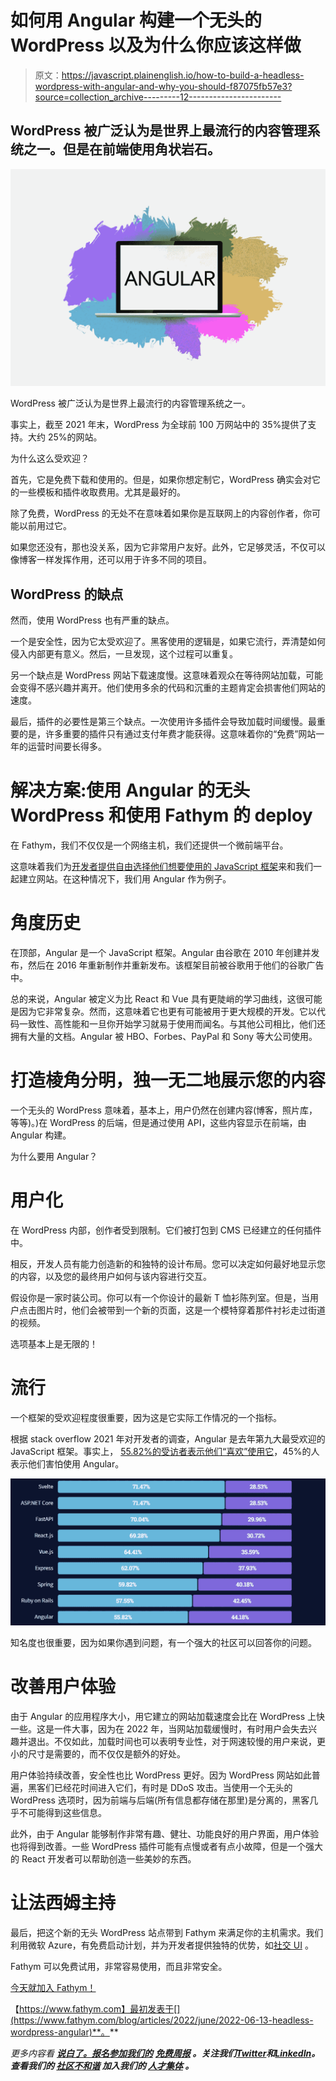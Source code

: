 # 如何用 Angular 构建一个无头的 WordPress 以及为什么你应该这样做

> 原文：<https://javascript.plainenglish.io/how-to-build-a-headless-wordpress-with-angular-and-why-you-should-f87075fb57e3?source=collection_archive---------12----------------------->

## WordPress 被广泛认为是世界上最流行的内容管理系统之一。但是在前端使用角状岩石。

![](img/25a9def73b938692a29fbb974fb3bd75.png)

WordPress 被广泛认为是世界上最流行的内容管理系统之一。

事实上，截至 2021 年末，WordPress 为全球前 100 万网站中的 35%提供了支持。大约 25%的网站。

为什么这么受欢迎？

首先，它是免费下载和使用的。但是，如果你想定制它，WordPress 确实会对它的一些模板和插件收取费用。尤其是最好的。

除了免费，WordPress 的无处不在意味着如果你是互联网上的内容创作者，你可能以前用过它。

如果您还没有，那也没关系，因为它非常用户友好。此外，它足够灵活，不仅可以像博客一样发挥作用，还可以用于许多不同的项目。

## WordPress 的缺点

然而，使用 WordPress 也有严重的缺点。

一个是安全性，因为它太受欢迎了。黑客使用的逻辑是，如果它流行，弄清楚如何侵入内部更有意义。然后，一旦发现，这个过程可以重复。

另一个缺点是 WordPress 网站下载速度慢。这意味着观众在等待网站加载，可能会变得不感兴趣并离开。他们使用多余的代码和沉重的主题肯定会损害他们网站的速度。

最后，插件的必要性是第三个缺点。一次使用许多插件会导致加载时间缓慢。最重要的是，许多重要的插件只有通过支付年费才能获得。这意味着你的“免费”网站一年的运营时间要长得多。

# 解决方案:使用 Angular 的无头 WordPress 和使用 Fathym 的 deploy

在 Fathym，我们不仅仅是一个网络主机，我们还提供一个微前端平台。

这意味着我们为[开发者提供自由选择他们想要使用的 JavaScript 框架](https://www.fathym.com/blog/articles/2022/february/2022-02-28-angular-vs-react-vs-vue-you-choose)来和我们一起建立网站。在这种情况下，我们用 Angular 作为例子。

# 角度历史

在顶部，Angular 是一个 JavaScript 框架。Angular 由谷歌在 2010 年创建并发布，然后在 2016 年重新制作并重新发布。该框架目前被谷歌用于他们的谷歌广告中。

总的来说，Angular 被定义为比 React 和 Vue 具有更陡峭的学习曲线，这很可能是因为它非常复杂。然而，这意味着它也更有可能被用于更大规模的开发。它以代码一致性、高性能和一旦你开始学习就易于使用而闻名。与其他公司相比，他们还拥有大量的文档。Angular 被 HBO、Forbes、PayPal 和 Sony 等大公司使用。

# 打造棱角分明，独一无二地展示您的内容[](https://www.fathym.com/blog/#build-with-angular-display-your-content-uniquely)

一个无头的 WordPress 意味着，基本上，用户仍然在创建内容(博客，照片库，等等)。)在 WordPress 的后端，但是通过使用 API，这些内容显示在前端，由 Angular 构建。

为什么要用 Angular？

# 用户化

在 WordPress 内部，创作者受到限制。它们被打包到 CMS 已经建立的任何插件中。

相反，开发人员有能力创造新的和独特的设计布局。您可以决定如何最好地显示您的内容，以及您的最终用户如何与该内容进行交互。

假设你是一家时装公司。你可以有一个你设计的最新 T 恤衫陈列室。但是，当用户点击图片时，他们会被带到一个新的页面，这是一个模特穿着那件衬衫走过街道的视频。

选项基本上是无限的！

# 流行

一个框架的受欢迎程度很重要，因为这是它实际工作情况的一个指标。

根据 stack overflow 2021 年对开发者的调查，Angular 是去年第九大最受欢迎的 JavaScript 框架。事实上， [55.82%的受访者表示他们“喜欢”使用它](https://www.fathym.com/blog/articles/2022/april/2022-04-13-micro-frontend-popularity)，45%的人表示他们害怕使用 Angular。

![](img/17a138b5b6572d33df43ad991eca9202.png)

知名度也很重要，因为如果你遇到问题，有一个强大的社区可以回答你的问题。

# 改善用户体验

由于 Angular 的应用程序大小，用它建立的网站加载速度会比在 WordPress 上快一些。这是一件大事，因为在 2022 年，当网站加载缓慢时，有时用户会失去兴趣并退出。不仅如此，加载时间也可以表明专业性，对于网速较慢的用户来说，更小的尺寸是需要的，而不仅仅是额外的好处。

用户体验持续改善，安全性也比 WordPress 更好。因为 WordPress 网站如此普遍，黑客们已经花时间进入它们，有时是 DDoS 攻击。当使用一个无头的 WordPress 选项时，因为前端与后端(所有信息都存储在那里)是分离的，黑客几乎不可能得到这些信息。

此外，由于 Angular 能够制作非常有趣、健壮、功能良好的用户界面，用户体验也将得到改善。一些 WordPress 插件可能有点慢或者有点小故障，但是一个强大的 React 开发者可以帮助创造一些美妙的东西。

# 让法西姆主持

最后，把这个新的无头 WordPress 站点带到 Fathym 来满足你的主机需求。我们利用微软 Azure，有免费启动计划，并为开发者提供独特的优势，如[社交 UI](https://www.fathym.com/blog/articles/2022/march/2022-03-02-introducing-fathyms-social-ui) 。

Fathym 可以免费试用，非常容易使用，而且非常安全。

[今天就加入 Fathym！](https://www.fathym.com/dashboard)

【https://www.fathym.com】最初发表于[](https://www.fathym.com/blog/articles/2022/june/2022-06-13-headless-wordpress-angular)**。**

**更多内容看* [***说白了。报名参加我们的***](https://plainenglish.io/) **[***免费周报***](http://newsletter.plainenglish.io/) *。关注我们*[***Twitter***](https://twitter.com/inPlainEngHQ)*和*[***LinkedIn***](https://www.linkedin.com/company/inplainenglish/)*。查看我们的* [***社区不和谐***](https://discord.gg/GtDtUAvyhW) *加入我们的* [***人才集体***](https://inplainenglish.pallet.com/talent/welcome) *。****